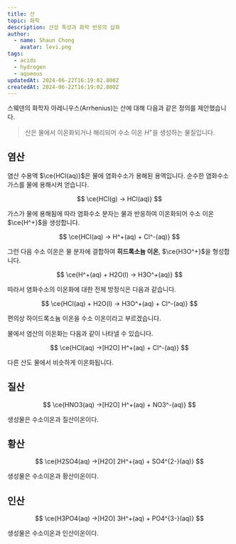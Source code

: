 ```yaml
---
title: 산
topic: 화학
description: 산성 특성과 화학 반응의 삽화
author:
  - name: Shaun Chong
    avatar: levi.png
tags:
  - acids
  - hydrogen
  - aqueous
updatedAt: 2024-06-22T16:19:02.800Z
createdAt: 2024-06-22T16:19:02.800Z
---
```


스웨덴의 화학자 아레니우스(Arrhenius)는 산에 대해 다음과 같은 정의를 제안했습니다.

> 산은 물에서 이온화되거나 해리되어 수소 이온 $H^+$을 생성하는 물질입니다.

## 염산

염산 수용액 $\ce{HCl(aq)}$은 물에 염화수소가 용해된 용액입니다. 순수한 염화수소 가스를 물에 용해시켜 얻습니다.

$$
\ce{HCl(g) -> HCl(aq)}
$$

가스가 물에 용해됨에 따라 염화수소 분자는 물과 반응하여 이온화되어 수소 이온 $\ce{H^+}$을 생성합니다.

$$
\ce{HCl(aq) -> H^+(aq) + Cl^-(aq)}
$$

그런 다음 수소 이온은 물 분자에 결합하여 **히드록소늄 이온**, $\ce{H3O^+}$을 형성합니다.

$$
\ce{H^+(aq) + H2O(l) -> H3O^+(aq)}
$$

따라서 염화수소의 이온화에 대한 전체 방정식은 다음과 같습니다.

$$
\ce{HCl(aq) + H2O(l) -> H3O^+(aq) + Cl^-(aq)}
$$

편의상 하이드록소늄 이온을 수소 이온이라고 부르겠습니다.

물에서 염산의 이온화는 다음과 같이 나타낼 수 있습니다.

$$
\ce{HCl(aq) ->[H2O] H^+(aq) + Cl^-(aq)}
$$

다른 산도 물에서 비슷하게 이온화됩니다.

## 질산

$$
\ce{HNO3(aq) ->[H2O] H^+(aq) + NO3^-(aq)}
$$

생성물은 수소이온과 질산이온이다.

## 황산

$$
\ce{H2SO4(aq) ->[H2O] 2H^+(aq) + SO4^{2-}(aq)}
$$

생성물은 수소이온과 황산이온이다.

## 인산

$$
\ce{H3PO4(aq) ->[H2O] 3H^+(aq) + PO4^{3-}(aq)}
$$

생성물은 수소이온과 인산이온이다.
